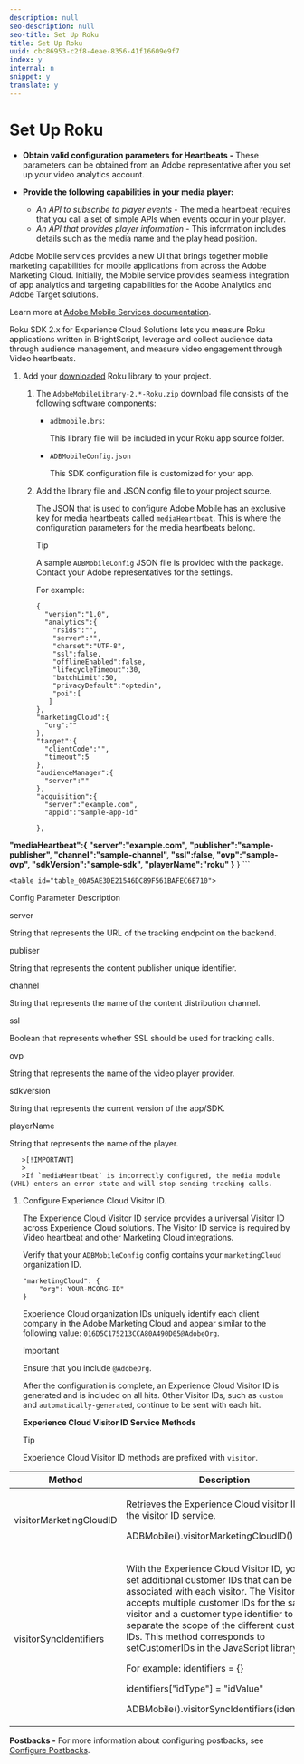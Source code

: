 ```yaml
---
description: null
seo-description: null
seo-title: Set Up Roku
title: Set Up Roku
uuid: cbc86953-c2f8-4eae-8356-41f16609e9f7
index: y
internal: n
snippet: y
translate: y
---
```


# Set Up Roku

* **Obtain valid configuration parameters for Heartbeats -** These parameters can be obtained from an Adobe representative after you set up your video analytics account. 
* **Provide the following capabilities in your media player:**

    * *An API to subscribe to player events* - The media heartbeat requires that you call a set of simple APIs when events occur in your player. 
    * *An API that provides player information* - This information includes details such as the media name and the play head position.

Adobe Mobile services provides a new UI that brings together mobile marketing capabilities for mobile applications from across the Adobe Marketing Cloud. Initially, the Mobile service provides seamless integration of app analytics and targeting capabilities for the Adobe Analytics and Adobe Target solutions.

Learn more at [Adobe Mobile Services documentation](https://marketing.adobe.com/resources/help/en_US/mobile/).

Roku SDK 2.x for Experience Cloud Solutions lets you measure Roku applications written in BrightScript, leverage and collect audience data through audience management, and measure video engagement through Video heartbeats. 

1. Add your [downloaded](../../sdk-implement/download-sdks.md#section_551A10AD7880426BB29AE52482BB4211) Roku library to your project.

    1. The `AdobeMobileLibrary-2.*-Roku.zip` download file consists of the following software components:

        * `adbmobile.brs`:         
        
          This library file will be included in your Roku app source folder.

        * `ADBMobileConfig.json`         
        
          This SDK configuration file is customized for your app.

    1. Add the library file and JSON config file to your project source.     
    
       The JSON that is used to configure Adobe Mobile has an exclusive key for media heartbeats called `mediaHeartbeat`. This is where the configuration parameters for the media heartbeats belong.

       >[!TIP]
       >
       >A sample `ADBMobileConfig` JSON file is provided with the package. Contact your Adobe representatives for the settings.

       For example:     
    
       ```    
       {
         "version":"1.0", 
         "analytics":{
           "rsids":"",
           "server":"",
           "charset":"UTF-8", 
           "ssl":false, 
           "offlineEnabled":false, 
           "lifecycleTimeout":30, 
           "batchLimit":50, 
           "privacyDefault":"optedin", 
           "poi":[
          ]
       },
       "marketingCloud":{
         "org":""
       },
       "target":{ 
         "clientCode":"", 
         "timeout":5
       },
       "audienceManager":{ 
         "server":""
       },
       "acquisition":{ 
         "server":"example.com",
         "appid":"sample-app-id"
       
       },
       
<b>"mediaHeartbeat":{ 
          "server":"example.com", 
          "publisher":"sample-publisher", 
          "channel":"sample-channel", 
          "ssl":false,
          "ovp":"sample-ovp", 
          "sdkVersion":"sample-sdk", 
          "playerName":"roku"
          }</b>
       }
       ```

    <table id="table_00A5AE3DE21546DC89F561BAFEC6E710"> 
 <thead> 
  <tr> 
   <th colname="col1" class="entry"> Config Parameter </th> 
   <th colname="col2" class="entry"> Description </th> 
  </tr> 
 </thead>
 <tbody> 
  <tr> 
   <td colname="col1"> <p><span class="codeph"> server</span> </p> </td> 
   <td colname="col2"> <p>String that represents the URL of the tracking endpoint on the backend. </p> </td> 
  </tr> 
  <tr> 
   <td colname="col1"> <p><span class="codeph"> publiser</span> </p> </td> 
   <td colname="col2"> <p>String that represents the content publisher unique identifier. </p> </td> 
  </tr> 
  <tr> 
   <td colname="col1"> <p><span class="codeph"> channel</span> </p> </td> 
   <td colname="col2"> <p>String that represents the name of the content distribution channel. </p> </td> 
  </tr> 
  <tr> 
   <td colname="col1"> <p><span class="codeph"> ssl</span> </p> </td> 
   <td colname="col2"> <p>Boolean that represents whether SSL should be used for tracking calls. </p> </td> 
  </tr> 
  <tr> 
   <td colname="col1"> <p><span class="codeph"> ovp</span> </p> </td> 
   <td colname="col2"> <p>String that represents the name of the video player provider. </p> </td> 
  </tr> 
  <tr> 
   <td colname="col1"> <p><span class="codeph"> sdkversion</span> </p> </td> 
   <td colname="col2"> <p>String that represents the current version of the app/SDK. </p> </td> 
  </tr> 
  <tr> 
   <td colname="col1"> <p><span class="codeph"> playerName</span> </p> </td> 
   <td colname="col2"> <p>String that represents the name of the player. </p> </td> 
  </tr> 
 </tbody> 
</table>

       >[!IMPORTANT]
       >
       >If `mediaHeartbeat` is incorrectly configured, the media module (VHL) enters an error state and will stop sending tracking calls.

1. Configure Experience Cloud Visitor ID.

   The Experience Cloud Visitor ID service provides a universal Visitor ID across Experience Cloud solutions. The Visitor ID service is required by Video heartbeat and other Marketing Cloud integrations.

   Verify that your `ADBMobileConfig` config contains your `marketingCloud` organization ID. 

   ```
   "marketingCloud": {
       "org": YOUR-MCORG-ID"
   }
   ```

   Experience Cloud organization IDs uniquely identify each client company in the Adobe Marketing Cloud and appear similar to the following value: `016D5C175213CCA80A490D05@AdobeOrg`.

   >[!IMPORTANT]
   >
   >Ensure that you include `@AdobeOrg`.

   After the configuration is complete, an Experience Cloud Visitor ID is generated and is included on all hits. Other Visitor IDs, such as `custom` and `automatically-generated`, continue to be sent with each hit.

   **Experience Cloud Visitor ID Service Methods**

   >[!TIP]
   >
   >Experience Cloud Visitor ID methods are prefixed with `visitor`.

<table id="table_5DE8BEEA051542B58B7060E26183E61F"> 
 <thead> 
  <tr> 
   <th colname="col1" class="entry"> Method </th> 
   <th colname="col2" class="entry"> Description </th> 
  </tr> 
 </thead>
 <tbody> 
  <tr> 
   <td colname="col1"> <p><span class="codeph"> visitorMarketingCloudID</span> </p> </td> 
   <td colname="col2"> <p>Retrieves the Experience Cloud visitor ID from the visitor ID service. </p> <p> 
     <codeblock>
       ADBMobile().visitorMarketingCloudID()
     </codeblock> </p> </td> 
  </tr> 
  <tr> 
   <td colname="col1"> <p><span class="codeph"> visitorSyncIdentifiers</span> </p> </td> 
   <td colname="col2"> <p>With the Experience Cloud Visitor ID, you can set additional customer IDs that can be associated with each visitor. The Visitor API accepts multiple customer IDs for the same visitor and a customer type identifier to separate the scope of the different customer IDs. This method corresponds to <span class="codeph"> setCustomerIDs</span> in the JavaScript library. </p> <p>For example: 
     <codeblock>
      identifiers&nbsp;=&nbsp;{}
      
identifiers["idType"]&nbsp;=&nbsp;"idValue"
      
ADBMobile().visitorSyncIdentifiers(identifiers)
     </codeblock> </p> </td> 
  </tr> 
 </tbody> 
</table>

   **Postbacks -** For more information about configuring postbacks, see [Configure Postbacks](https://marketing.adobe.com/resources/help/en_US/mobile/signals_.html). 

